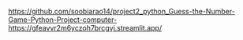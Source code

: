 https://github.com/soobiarao14/project2_python_Guess-the-Number-Game-Python-Project-computer-
https://gfeavvr2m6yczoh7brcgvj.streamlit.app/
